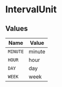 # IntervalUnit


## Values

| Name     | Value    |
| -------- | -------- |
| `MINUTE` | minute   |
| `HOUR`   | hour     |
| `DAY`    | day      |
| `WEEK`   | week     |